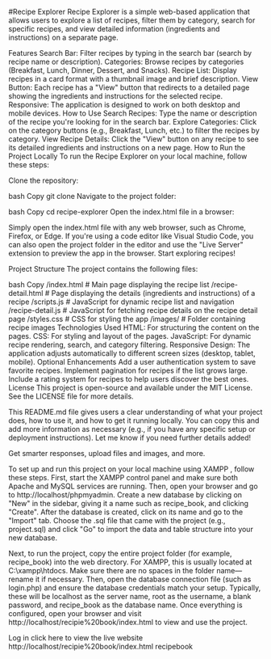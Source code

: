 #Recipe Explorer
Recipe Explorer is a simple web-based application that allows users to explore a list of recipes, filter them by category, search for specific recipes, and view detailed information (ingredients and instructions) on a separate page.

Features
Search Bar: Filter recipes by typing in the search bar (search by recipe name or description).
Categories: Browse recipes by categories (Breakfast, Lunch, Dinner, Dessert, and Snacks).
Recipe List: Display recipes in a card format with a thumbnail image and brief description.
View Button: Each recipe has a "View" button that redirects to a detailed page showing the ingredients and instructions for the selected recipe.
Responsive: The application is designed to work on both desktop and mobile devices.
How to Use
Search Recipes: Type the name or description of the recipe you're looking for in the search bar.
Explore Categories: Click on the category buttons (e.g., Breakfast, Lunch, etc.) to filter the recipes by category.
View Recipe Details: Click the "View" button on any recipe to see its detailed ingredients and instructions on a new page.
How to Run the Project Locally
To run the Recipe Explorer on your local machine, follow these steps:

Clone the repository:

bash
Copy
git clone <repository-url>
Navigate to the project folder:

bash
Copy
cd recipe-explorer
Open the index.html file in a browser:

Simply open the index.html file with any web browser, such as Chrome, Firefox, or Edge.
If you're using a code editor like Visual Studio Code, you can also open the project folder in the editor and use the "Live Server" extension to preview the app in the browser.
Start exploring recipes!

Project Structure
The project contains the following files:

bash
Copy
/index.html           # Main page displaying the recipe list
/recipe-detail.html   # Page displaying the details (ingredients and instructions) of a recipe
/scripts.js           # JavaScript for dynamic recipe list and navigation
/recipe-detail.js     # JavaScript for fetching recipe details on the recipe detail page
/styles.css           # CSS for styling the app
/images/              # Folder containing recipe images
Technologies Used
HTML: For structuring the content on the pages.
CSS: For styling and layout of the pages.
JavaScript: For dynamic recipe rendering, search, and category filtering.
Responsive Design: The application adjusts automatically to different screen sizes (desktop, tablet, mobile).
Optional Enhancements
Add a user authentication system to save favorite recipes.
Implement pagination for recipes if the list grows large.
Include a rating system for recipes to help users discover the best ones.
License
This project is open-source and available under the MIT License. See the LICENSE file for more details.

This README.md file gives users a clear understanding of what your project does, how to use it, and how to get it running locally. You can copy this and add more information as necessary (e.g., if you have any specific setup or deployment instructions). Let me know if you need further details added!




Get smarter responses, upload files and images, and more.


To set up and run this project on your local machine using XAMPP , follow these steps. First, start the XAMPP  control panel and make sure both Apache and MySQL services are running. Then, open your browser and go to http://localhost/phpmyadmin. Create a new database by clicking on "New" in the sidebar, giving it a name such as recipe_book, and clicking "Create". After the database is created, click on its name and go to the "Import" tab. Choose the .sql file that came with the project (e.g., project.sql) and click "Go" to import the data and table structure into your new database.

Next, to run the project, copy the entire project folder (for example, recipe_book) into the web directory. For XAMPP, this is usually located at C:\xampp\htdocs\. Make sure there are no spaces in the folder name—rename it if necessary. Then, open the database connection file (such as login.php) and ensure the database credentials match your setup. Typically, these will be localhost as the server name, root as the username, a blank password, and recipe_book as the database name. Once everything is configured, open your browser and visit  http://localhost/recipie%20book/index.html to view and use the project.

Log in
click here to view the live website http://localhost/recipie%20book/index.html
 recipebook
